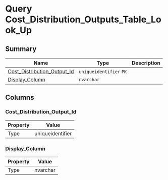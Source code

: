 # Query Cost_Distribution_Outputs_Table_Look_Up


## Summary

| Name | Type | Description |
| - | - | --- |
|[Cost_Distribution_Output_Id](#cost_distribution_output_id)|`uniqueidentifier` `PK`||
|[Display_Column](#display_column)|`nvarchar` ||

## Columns

### Cost_Distribution_Output_Id

| Property | Value |
| - | - |
|Type|uniqueidentifier|

### Display_Column

| Property | Value |
| - | - |
|Type|nvarchar|


